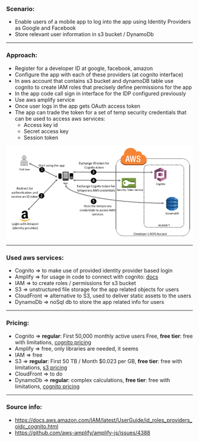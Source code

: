 ### Scenario:
* Enable users of a mobile app to log into the app using Identity Providers as Google and Facebook
* Store relevant user information in s3 bucket / DynamoDb

-------------------------------------------------------------------------------------------------------------------------------
### Approach:
* Register for a developer ID at google, facebook, amazon
* Configure the app with each of these providers (at cognito interface)
* In aws account that contains s3 bucket and dynamoDB table use cognito to create IAM roles that precisely define permissions for the app
* In the app code call sign in interface for the IDP configured previously 
* Use aws amplify service
* Once user logs in the app gets OAuth access token
* The app can trade the token for a set of temp security credentials that can be used to access aws services:
  * Access key id
  * Secret access key
  * Session token


![testImage](https://github.com/ArtemAlagizov/aws-scenarios/blob/master/images/mobile-app-web-identity-federation.diagram.png)

-------------------------------------------------------------------------------------------------------------------------------
### Used aws services:
* Cognito => to make use of provided identity provider based login
* Amplify => for usage in code to connect with cognito: [docs](https://aws-amplify.github.io/docs/android/authentication)
* IAM => to create roles / permissions for s3 bucket
* S3 => unstructured file storage for the app related objects for users
* CloudFront => alternative to S3, used to deliver static assets to the users
* DynamoDb => noSql db to store the app related info for users

-------------------------------------------------------------------------------------------------------------------------------
### Pricing:
* Cognito => **regular**: First 50,000	monthly active users Free, **free tier**: free with limitations, [cognito pricing](https://aws.amazon.com/cognito/pricing/)
* Amplify => free, only libraries are needed, it seems
* IAM => free
* S3 => **regular**: First 50 TB / Month	$0.023 per GB, **free tier**: free with limitations, [s3 pricing](https://aws.amazon.com/s3/pricing/)
* CloudFront => to do
* DynamoDb => **regular**: complex calculations, **free tier**: free with limitations, [cognito pricing](https://aws.amazon.com/dynamodb/pricing/provisioned/)

-------------------------------------------------------------------------------------------------------------------------------
### Source info: 
* https://docs.aws.amazon.com/IAM/latest/UserGuide/id_roles_providers_oidc_cognito.html
* https://github.com/aws-amplify/amplify-js/issues/4388
